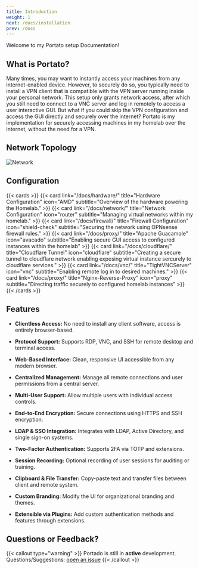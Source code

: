```yaml
---
title: Introduction
weight: 1
next: /docs/installation
prev: /docs
---
```


Welcome to my Portato setup Documentation!

## What is Portato?

Many times, you may want to instantly access your machines from any internet-enabled device. However, to securely do so, you typically need to install a VPN client that is compatible with the VPN server running inside your personal network. This setup only grants network access, after which you still need to connect to a VNC server and log in remotely to access a user interactive GUI. But what if you could skip the VPN configuration and access the GUI directly and securely over the internet? Portato is my implementation for securely accessing machines in my homelab over the internet, without the need for a VPN.

## Network Topology
![Network](/images/Portado.png)

## Configuration
{{< cards >}}
  {{< card link="/docs/hardware/" title="Hardware Configuration" icon="AMD" subtitle="Overview of the hardware powering the Homelab." >}}
  {{< card link="/docs/network/" title="Network Configuration" icon="router" subtitle="Managing virtual networks within my homelab." >}}
  {{< card link="/docs/firewall/" title="Firewall Configuration" icon="shield-check" subtitle="Securing the network using OPNsense firewall rules." >}}
  {{< card link="/docs/proxy/" title="Apache Guacamole" icon="avacado" subtitle="Enabling secure GUI access to configured instances within the homelab" >}}
  {{< card link="/docs/cloudflare/" title="Cloudflare Tunnel" icon="cloudflare" subtitle="Creating a secure tunnel to cloudflare network enabling exposing virtual instance sercurely to cloudflare services." >}}
  {{< card link="/docs/vnc/" title="TightVNCServer" icon="vnc" subtitle="Enabling remote log in to desired machines." >}}
  {{< card link="/docs/proxy/" title="Nginx-Reverse-Proxy" icon="proxy" subtitle="Directing traffic securely to configured homelab instances" >}}
{{< /cards >}}

## Features

- **Clientless Access:** No need to install any client software, access is entirely browser-based.

- **Protocol Support:** Supports RDP, VNC, and SSH for remote desktop and terminal access.

- **Web-Based Interface:** Clean, responsive UI accessible from any modern browser.

- **Centralized Management:** Manage all remote connections and user permissions from a central server.

- **Multi-User Support:** Allow multiple users with individual access controls.

- **End-to-End Encryption:** Secure connections using HTTPS and SSH encryption.

- **LDAP & SSO Integration:** Integrates with LDAP, Active Directory, and single sign-on systems.

- **Two-Factor Authentication:** Supports 2FA via TOTP and extensions.

- **Session Recording:** Optional recording of user sessions for auditing or training.

- **Clipboard & File Transfer:** Copy-paste text and transfer files between client and remote system.

- **Custom Branding:** Modify the UI for organizational branding and themes.

- **Extensible via Plugins:** Add custom authentication methods and features through extensions.

## Questions or Feedback?

{{< callout type="warning" >}}
  Portado is still in **active** development. Questions/Suggestions: [open an issue](https://github.com/arbaaz29/Portado/issues)
{{< /callout >}}

